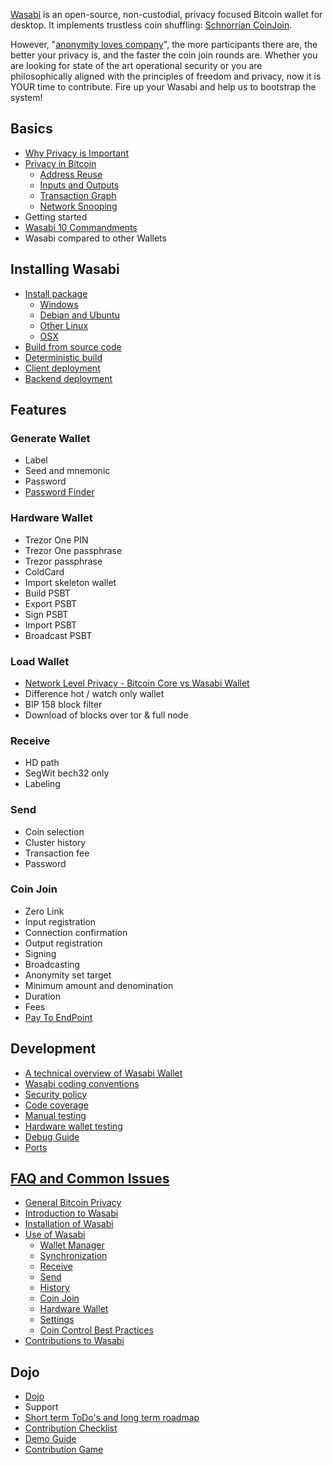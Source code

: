 [Wasabi](https://wasabiwallet.io) is an open-source, non-custodial, privacy focused Bitcoin wallet for desktop. It implements trustless coin shuffling: [Schnorrian CoinJoin](https://github.com/nopara73/ZeroLink/).

However, "[anonymity loves company](https://www.freehaven.net/anonbib/cache/usability:weis2006.pdf)", the more participants there are, the better your privacy is, and the faster the coin join rounds are. Whether you are looking for state of the art operational security or you are philosophically aligned with the principles of freedom and privacy, now it is YOUR time to contribute. Fire up your Wasabi and help us to bootstrap the system!

## Basics

- [Why Privacy is Important](WhyPrivacyImportant.md)
- [Privacy in Bitcoin](BitcoinPrivacy.md)
  - [Address Reuse](BitcoinPrivacy.md#address-reuse)
  - [Inputs and Outputs](BitcoinPrivacy.md#inputs-and-outputs)
  - [Transaction Graph](BitcoinPrivacy.md#transaction-graph) </br>
  - [Network Snooping](BitcoinPrivacy.md#network-snooping) </br>
- Getting started
- [Wasabi 10 Commandments](10Commandments.md)
- Wasabi compared to other Wallets

## Installing Wasabi

- [Install package](InstallPackage.md) </br>
  - [Windows](InstallPackage.md#windows) </br>
  - [Debian and Ubuntu](InstallPackage.md#debian-and-ubuntu) </br>
  - [Other Linux](InstallPackage.md#other-linux) </br>
  - [OSX](InstallPackage.md#osx) </br>
- [Build from source code](BuildSource.md)
- [Deterministic build](DeterministicBuild.md)
- [Client deployment](ClientDeployment.md)
- [Backend deployment](BackendDeployment.md)

## Features

### Generate Wallet

- Label
- Seed and mnemonic
- Password
- [Password Finder](PasswordFinder.md)

### Hardware Wallet

- Trezor One PIN
- Trezor One passphrase
- Trezor passphrase
- ColdCard </br>
- Import skeleton wallet </br>
- Build PSBT </br>
- Export PSBT </br>
- Sign PSBT </br>
- Import PSBT </br>
- Broadcast PSBT </br>

### Load Wallet

- [Network Level Privacy - Bitcoin Core vs Wasabi Wallet](NetworkLevelPrivacy.md)
- Difference hot / watch only wallet
- BIP 158 block filter
- Download of blocks over tor & full node

### Receive

- HD path
- SegWit bech32 only
- Labeling

### Send

- Coin selection
- Cluster history
- Transaction fee
- Password

### Coin Join

- Zero Link
- Input registration
- Connection confirmation
- Output registration
- Signing
- Broadcasting
- Anonymity set target
- Minimum amount and denomination
- Duration
- Fees
- [Pay To EndPoint](PayToEndPoint.md)


## Development

- [A technical overview of Wasabi Wallet](TechnicalOverview.md)
- [Wasabi coding conventions](CodingConventions.md)
- [Security policy](SECURITY.md)
- [Code coverage](CodeCoverage.md)
- [Manual testing](ManualTesting.md)
- [Hardware wallet testing](HardwareWalletTestingGuide.md)
- [Debug Guide](HowToDebug.md)
- [Ports](Ports.md)

## [FAQ and Common Issues](/FAQ/README.md#frequently-asked-questions-about-wasabi-wallet)

- [General Bitcoin Privacy](/FAQ/FAQ-GeneralBitcoinPrivacy.md)
- [Introduction to Wasabi](/FAQ/FAQ-Introduction.md)
- [Installation of Wasabi](/FAQ/FAQ-Installation.md)
- [Use of Wasabi](/FAQ/FAQ-UseWasabi.md)
  - [Wallet Manager](/FAQ/FAQ-UseWasabi.md#wallet-manager)
  - [Synchronization](/FAQ/FAQ-UseWasabi.md#synchronization)
  - [Receive](/FAQ/FAQ-UseWasabi.md#receive)
  - [Send](/FAQ/FAQ-UseWasabi.md#send)
  - [History](/FAQ/FAQ-UseWasabi.md#history)
  - [Coin Join](/FAQ/FAQ-UseWasabi.md#coin-join)
  - [Hardware Wallet](/FAQ/FAQ-UseWasabi.md#hardware-wallet)
  - [Settings](/FAQ/FAQ-UseWasabi.md#settings)
  - [Coin Control Best Practices](/FAQ/FAQ-UseWasabi.md#coin-control-best-practices)
- [Contributions to Wasabi](/FAQ/FAQ-Contribution.md)

## Dojo

- [Dojo](Dojo.md)
- Support
- [Short term ToDo's and long term roadmap](ToDo.md)
- [Contribution Checklist](ContributionChecklist.md)
- [Demo Guide](DemoGuide.md)
- [Contribution Game](ContributionGame.md)
